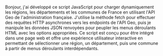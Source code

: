 Bonjour,  j'ai développé ce script JavaScript pour  charger dynamiquement les régions, les départements et les communes de France en utilisant l'API Geo de l'administration française.
J'utilise la méthode fetch pour effectuer des requêtes HTTP asynchrones vers les endpoints de l'API Geo, puis je manipule les données JSON renvoyées pour peupler les menus déroulants HTML avec les options appropriées.
Ce script est conçu pour être intégré dans une page web et offre une expérience utilisateur interactive en permettant de sélectionner une région, un département, puis une commune à partir de menus déroulants interdépendants.
